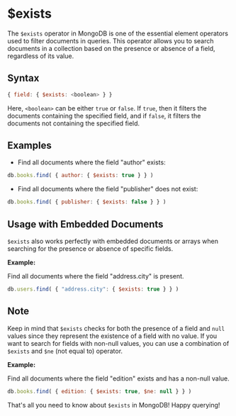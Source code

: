 # $exists

The `$exists` operator in MongoDB is one of the essential element operators used to filter documents in queries. This operator allows you to search documents in a collection based on the presence or absence of a field, regardless of its value.

## Syntax

```javascript
{ field: { $exists: <boolean> } }
```

Here, `<boolean>` can be either `true` or `false`. If `true`, then it filters the documents containing the specified field, and if `false`, it filters the documents not containing the specified field.

## Examples

- Find all documents where the field "author" exists:
```javascript
db.books.find( { author: { $exists: true } } )
```

- Find all documents where the field "publisher" does not exist:
```javascript
db.books.find( { publisher: { $exists: false } } )
```

## Usage with Embedded Documents

`$exists` also works perfectly with embedded documents or arrays when searching for the presence or absence of specific fields.

**Example:**

Find all documents where the field "address.city" is present.

```javascript
db.users.find( { "address.city": { $exists: true } } )
```

## Note
Keep in mind that `$exists` checks for both the presence of a field and `null` values since they represent the existence of a field with no value. If you want to search for fields with non-null values, you can use a combination of `$exists` and `$ne` (not equal to) operator.

**Example:**

Find all documents where the field "edition" exists and has a non-null value.

```javascript
db.books.find( { edition: { $exists: true, $ne: null } } )
```

That's all you need to know about `$exists` in MongoDB! Happy querying!